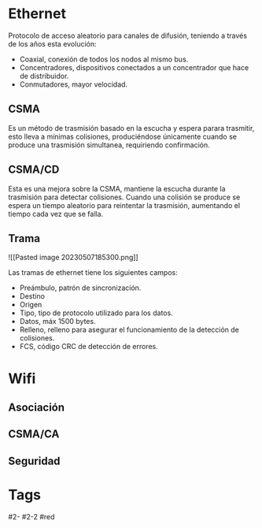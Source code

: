# Ethernet
Protocolo de acceso aleatorio para canales de difusión, teniendo a través de los años esta evolución:
- Coaxial, conexión de todos los nodos al mismo bus.
- Concentradores, dispositivos conectados a un concentrador que hace de distribuidor.
- Conmutadores, mayor velocidad.

## CSMA
Es un método de trasmisión basado en la escucha y espera parara trasmitir, esto lleva a mínimas colisiones, produciéndose únicamente cuando se produce una trasmisión simultanea, requiriendo confirmación.
## CSMA/CD
Esta es una mejora sobre la CSMA, mantiene la escucha durante la trasmisión para detectar colisiones. Cuando una colisión se produce se espera un tiempo aleatorio para reintentar la trasmisión, aumentando el tiempo cada vez que se falla.
## Trama

![[Pasted image 20230507185300.png]]

Las tramas de ethernet tiene los siguientes campos:
- Preámbulo, patrón de sincronización.
- Destino
- Origen
- Tipo, tipo de protocolo utilizado para los datos.
- Datos, máx 1500 bytes.
- Relleno, relleno para asegurar el funcionamiento de la detección de colisiones.
- FCS, código CRC de detección de errores.

# Wifi

## Asociación
## CSMA/CA
## Seguridad
# Tags
#2- 
#2-2 
#red 